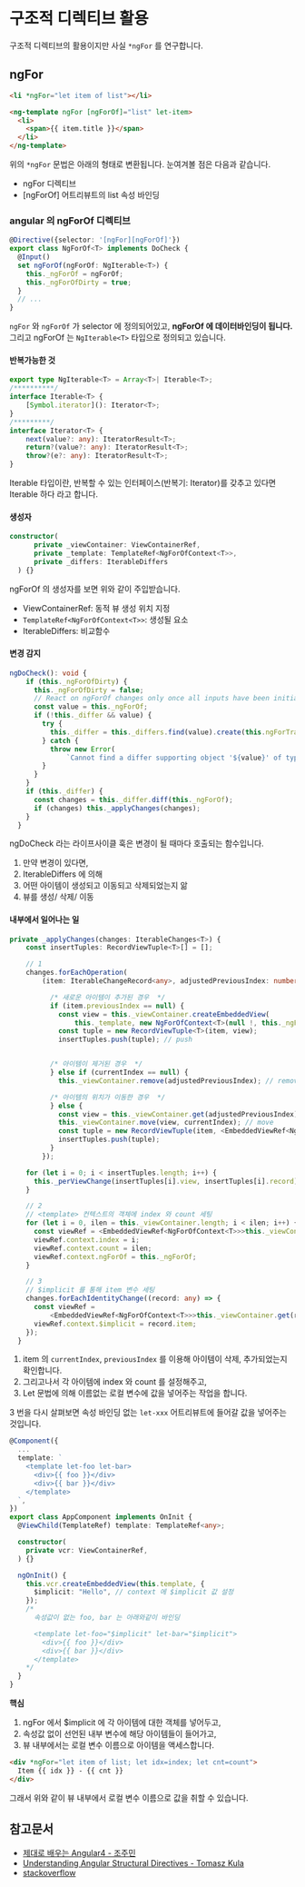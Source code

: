 # 구조적 디렉티브 활용

구조적 디렉티브의 활용이지만 사실 `*ngFor` 를 연구합니다.


## ngFor

```html
<li *ngFor="let item of list"></li>
```
```html
<ng-template ngFor [ngForOf]="list" let-item>
  <li>
    <span>{{ item.title }}</span>
  </li>
</ng-template>
```

위의 `*ngFor` 문법은 아래의 형태로 변환됩니다. 눈여겨볼 점은 다음과 같습니다.

* ngFor 디렉티브
* [ngForOf] 어트리뷰트의 list 속성 바인딩


### angular 의 ngForOf 디렉티브

```ts
@Directive({selector: '[ngFor][ngForOf]'})
export class NgForOf<T> implements DoCheck {
  @Input()
  set ngForOf(ngForOf: NgIterable<T>) {
    this._ngForOf = ngForOf;
    this._ngForOfDirty = true;
  }
  // ...
}
```
`ngFor` 와 `ngForOf` 가 selector 에 정의되어있고, **ngForOf 에 데이터바인딩이 됩니다.** 그리고 ngForOf 는 `NgIterable<T>` 타입으로 정의되고 있습니다.

#### 반복가능한 것

```ts
export type NgIterable<T> = Array<T>| Iterable<T>;
/**********/
interface Iterable<T> {
    [Symbol.iterator](): Iterator<T>;
}
/*********/
interface Iterator<T> {
    next(value?: any): IteratorResult<T>;
    return?(value?: any): IteratorResult<T>;
    throw?(e?: any): IteratorResult<T>;
}
```
Iterable 타입이란, 반복할 수 있는 인터페이스(반복기: Iterator)를 갖추고 있다면 Iterable 하다 라고 합니다.

#### 생성자

```ts
constructor(
      private _viewContainer: ViewContainerRef,
      private _template: TemplateRef<NgForOfContext<T>>,
      private _differs: IterableDiffers
  ) {}
```

ngForOf 의 생성자를 보면 위와 같이 주입받습니다.

* ViewContainerRef: 동적 뷰 생성 위치 지정
* `TemplateRef<NgForOfContext<T>>`: 생성될 요소
* IterableDiffers: 비교함수

#### 변경 감지

```ts
ngDoCheck(): void {
    if (this._ngForOfDirty) {
      this._ngForOfDirty = false;
      // React on ngForOf changes only once all inputs have been initialized
      const value = this._ngForOf;
      if (!this._differ && value) {
        try {
          this._differ = this._differs.find(value).create(this.ngForTrackBy);
        } catch {
          throw new Error(
              `Cannot find a differ supporting object '${value}' of type '${getTypeName(value)}'. NgFor only supports binding to Iterables such as Arrays.`);
        }
      }
    }
    if (this._differ) {
      const changes = this._differ.diff(this._ngForOf);
      if (changes) this._applyChanges(changes);
    }
  }
```
ngDoCheck 라는 라이프사이클 훅은 변경이 될 때마다 호출되는 함수입니다.

1. 만약 변경이 있다면,
2. IterableDiffers 에 의해
3. 어떤 아이템이 생성되고 이동되고 삭제되었는지 앎
4. 뷰를 생성/ 삭제/ 이동


#### 내부에서 일어나는 일

```ts
private _applyChanges(changes: IterableChanges<T>) {
    const insertTuples: RecordViewTuple<T>[] = [];

    // 1
    changes.forEachOperation(                                                                                 
        (item: IterableChangeRecord<any>, adjustedPreviousIndex: number, currentIndex: number) => {

          /* 새로운 아이템이 추가된 경우  */
          if (item.previousIndex == null) {
            const view = this._viewContainer.createEmbeddedView(
                this._template, new NgForOfContext<T>(null !, this._ngForOf, -1, -1), currentIndex);
            const tuple = new RecordViewTuple<T>(item, view);
            insertTuples.push(tuple); // push


          /* 아이템이 제거된 경우  */
          } else if (currentIndex == null) {
            this._viewContainer.remove(adjustedPreviousIndex); // remove

          /* 아이템의 위치가 이동한 경우  */
          } else {
            const view = this._viewContainer.get(adjustedPreviousIndex) !;
            this._viewContainer.move(view, currentIndex); // move
            const tuple = new RecordViewTuple(item, <EmbeddedViewRef<NgForOfContext<T>>>view);
            insertTuples.push(tuple);
          }
        });

    for (let i = 0; i < insertTuples.length; i++) {
      this._perViewChange(insertTuples[i].view, insertTuples[i].record);
    }

    // 2
    // <template> 컨텍스트의 객체에 index 와 count 세팅
    for (let i = 0, ilen = this._viewContainer.length; i < ilen; i++) {
      const viewRef = <EmbeddedViewRef<NgForOfContext<T>>>this._viewContainer.get(i);
      viewRef.context.index = i;
      viewRef.context.count = ilen;
      viewRef.context.ngForOf = this._ngForOf;
    }

    // 3
    // $implicit 를 통해 item 변수 세팅
    changes.forEachIdentityChange((record: any) => {
      const viewRef =
          <EmbeddedViewRef<NgForOfContext<T>>>this._viewContainer.get(record.currentIndex);
      viewRef.context.$implicit = record.item;
    });
  }
```

1. item 의 `currentIndex`, `previousIndex` 를 이용해 아이템이 삭제, 추가되었는지 확인합니다.  
2. 그리고나서 각 아이템에 index 와 count 를 설정해주고,
3. Let 문법에 의해 이름없는 로컬 변수에 값을 넣어주는 작업을 합니다.



3 번을 다시 살펴보면 속성 바인딩 없는 `let-xxx` 어트리뷰트에 들어갈 값을 넣어주는 것입니다.

```ts
@Component({
  ...
  template: `
    <template let-foo let-bar>
      <div>{{ foo }}</div>
      <div>{{ bar }}</div>
    </template>
  `,
})
export class AppComponent implements OnInit {
  @ViewChild(TemplateRef) template: TemplateRef<any>;

  constructor(
    private vcr: ViewContainerRef,
  ) {}

  ngOnInit() {
    this.vcr.createEmbeddedView(this.template, {
      $implicit: "Hello", // context 에 $implicit 값 설정
    });
    /*
      속성값이 없는 foo, bar 는 아래와같이 바인딩

      <template let-foo="$implicit" let-bar="$implicit">
        <div>{{ foo }}</div>
        <div>{{ bar }}</div>
      </template>
    */
  }
}
```

**핵심**

1. ngFor 에서 $implicit 에 각 아이템에 대한 객체를 넣어두고,
2. 속성값 없이 선언된 내부 변수에 해당 아이템들이 들어가고,
3. 뷰 내부에서는 로컬 변수 이름으로 아이템을 액세스합니다.

```html
<div *ngFor="let item of list; let idx=index; let cnt=count">
  Item {{ idx }} - {{ cnt }}
</div>
```

그래서 위와 같이 뷰 내부에서 로컬 변수 이름으로 값을 취할 수 있습니다.

## 참고문서

* [제대로 배우는 Angular4 - 조주민](http://www.yes24.com/24/goods/42497045)
* [Understanding Angular Structural Directives - Tomasz Kula](https://netbasal.com/understanding-angular-structural-directives-659acd0f67e)
* [stackoverflow](https://stackoverflow.com/questions/45055384/what-is-implicit-in-angular-2?answertab=votes#tab-top)
